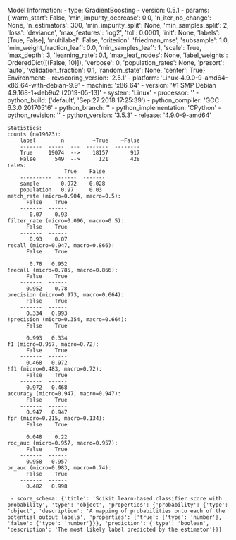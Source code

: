 Model Information:
	 - type: GradientBoosting
	 - version: 0.5.1
	 - params: {'warm_start': False, 'min_impurity_decrease': 0.0, 'n_iter_no_change': None, 'n_estimators': 300, 'min_impurity_split': None, 'min_samples_split': 2, 'loss': 'deviance', 'max_features': 'log2', 'tol': 0.0001, 'init': None, 'labels': [True, False], 'multilabel': False, 'criterion': 'friedman_mse', 'subsample': 1.0, 'min_weight_fraction_leaf': 0.0, 'min_samples_leaf': 1, 'scale': True, 'max_depth': 3, 'learning_rate': 0.1, 'max_leaf_nodes': None, 'label_weights': OrderedDict([(False, 10)]), 'verbose': 0, 'population_rates': None, 'presort': 'auto', 'validation_fraction': 0.1, 'random_state': None, 'center': True}
	Environment:
	 - revscoring_version: '2.5.1'
	 - platform: 'Linux-4.9.0-9-amd64-x86_64-with-debian-9.9'
	 - machine: 'x86_64'
	 - version: '#1 SMP Debian 4.9.168-1+deb9u2 (2019-05-13)'
	 - system: 'Linux'
	 - processor: ''
	 - python_build: ('default', 'Sep 27 2018 17:25:39')
	 - python_compiler: 'GCC 6.3.0 20170516'
	 - python_branch: ''
	 - python_implementation: 'CPython'
	 - python_revision: ''
	 - python_version: '3.5.3'
	 - release: '4.9.0-9-amd64'
	
	Statistics:
	counts (n=19623):
		label        n         ~True    ~False
		-------  -----  ---  -------  --------
		True     19074  -->    18157       917
		False      549  -->      121       428
	rates:
		              True    False
		----------  ------  -------
		sample       0.972    0.028
		population   0.97     0.03
	match_rate (micro=0.904, macro=0.5):
		  False    True
		-------  ------
		   0.07    0.93
	filter_rate (micro=0.096, macro=0.5):
		  False    True
		-------  ------
		   0.93    0.07
	recall (micro=0.947, macro=0.866):
		  False    True
		-------  ------
		   0.78   0.952
	!recall (micro=0.785, macro=0.866):
		  False    True
		-------  ------
		  0.952    0.78
	precision (micro=0.973, macro=0.664):
		  False    True
		-------  ------
		  0.334   0.993
	!precision (micro=0.354, macro=0.664):
		  False    True
		-------  ------
		  0.993   0.334
	f1 (micro=0.957, macro=0.72):
		  False    True
		-------  ------
		  0.468   0.972
	!f1 (micro=0.483, macro=0.72):
		  False    True
		-------  ------
		  0.972   0.468
	accuracy (micro=0.947, macro=0.947):
		  False    True
		-------  ------
		  0.947   0.947
	fpr (micro=0.215, macro=0.134):
		  False    True
		-------  ------
		  0.048    0.22
	roc_auc (micro=0.957, macro=0.957):
		  False    True
		-------  ------
		  0.958   0.957
	pr_auc (micro=0.983, macro=0.74):
		  False    True
		-------  ------
		  0.482   0.998
	
	 - score_schema: {'title': 'Scikit learn-based classifier score with probability', 'type': 'object', 'properties': {'probability': {'type': 'object', 'description': 'A mapping of probabilities onto each of the potential output labels', 'properties': {'true': {'type': 'number'}, 'false': {'type': 'number'}}}, 'prediction': {'type': 'boolean', 'description': 'The most likely label predicted by the estimator'}}}


